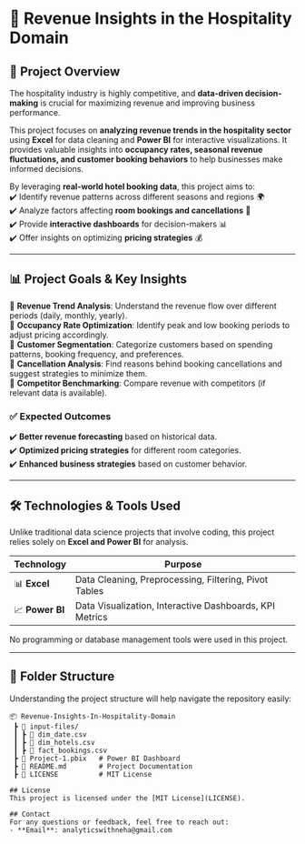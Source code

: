 # 🚀 Revenue Insights in the Hospitality Domain  

## 📌 Project Overview  
The hospitality industry is highly competitive, and **data-driven decision-making** is crucial for maximizing revenue and improving business performance.  

This project focuses on **analyzing revenue trends in the hospitality sector** using **Excel** for data cleaning and **Power BI** for interactive visualizations. It provides valuable insights into **occupancy rates, seasonal revenue fluctuations, and customer booking behaviors** to help businesses make informed decisions.  

By leveraging **real-world hotel booking data**, this project aims to:  
✔️ Identify revenue patterns across different seasons and regions 🌍  
✔️ Analyze factors affecting **room bookings and cancellations** 🏨  
✔️ Provide **interactive dashboards** for decision-makers 📊  
✔️ Offer insights on optimizing **pricing strategies** 💰  

---

## 📊 Project Goals & Key Insights  
🔹 **Revenue Trend Analysis**: Understand the revenue flow over different periods (daily, monthly, yearly).  
🔹 **Occupancy Rate Optimization**: Identify peak and low booking periods to adjust pricing accordingly.  
🔹 **Customer Segmentation**: Categorize customers based on spending patterns, booking frequency, and preferences.  
🔹 **Cancellation Analysis**: Find reasons behind booking cancellations and suggest strategies to minimize them.  
🔹 **Competitor Benchmarking**: Compare revenue with competitors (if relevant data is available).  

### ✅ Expected Outcomes  
✔️ **Better revenue forecasting** based on historical data.  
✔️ **Optimized pricing strategies** for different room categories.  
✔️ **Enhanced business strategies** based on customer behavior.  

---

## 🛠 Technologies & Tools Used  
Unlike traditional data science projects that involve coding, this project relies solely on **Excel and Power BI** for analysis.  

| **Technology** | **Purpose** |  
|--------------|------------|  
| 📊 **Excel** | Data Cleaning, Preprocessing, Filtering, Pivot Tables |  
| 📈 **Power BI** | Data Visualization, Interactive Dashboards, KPI Metrics |  

No programming or database management tools were used in this project.  

---

## 📂 Folder Structure  
Understanding the project structure will help navigate the repository easily:  

```plaintext
📦 Revenue-Insights-In-Hospitality-Domain  
 ┣ 📂 input-files/  
 ┃ ┣ 📜 dim_date.csv  
 ┃ ┣ 📜 dim_hotels.csv  
 ┃ ┣ 📜 fact_bookings.csv  
 ┣ 📜 Project-1.pbix   # Power BI Dashboard  
 ┣ 📜 README.md        # Project Documentation  
 ┣ 📜 LICENSE          # MIT License  

## License
This project is licensed under the [MIT License](LICENSE).

## Contact
For any questions or feedback, feel free to reach out:
- **Email**: analyticswithneha@gmail.com
